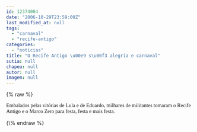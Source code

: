 ```yaml
---
id: 12374004
date: "2006-10-29T23:59:00Z"
last_modified_at: null
tags:
  - "carnaval"
  - "recife-antigo"
categories:
  - "noticias"
title: "O Recife Antigo \u00e9 s\u00f3 alegria e carnaval"
sutia: null
chapeu: null
autor: null
imagem: null
---
```

{\% raw %}
<p><FONT face=Verdana>Embalados pelas vitórias de Lula e de Eduardo, milhares de militantes tomaram o Recife Antigo e o Marco Zero para festa, festa e mais festa.</FONT> </p>
{\% endraw %}